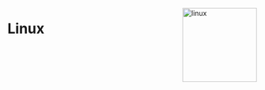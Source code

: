 <img src="https://upload.wikimedia.org/wikipedia/commons/thumb/3/35/Tux.svg/869px-Tux.svg.png" alt="linux" width="150"
align="right" >

# Linux

